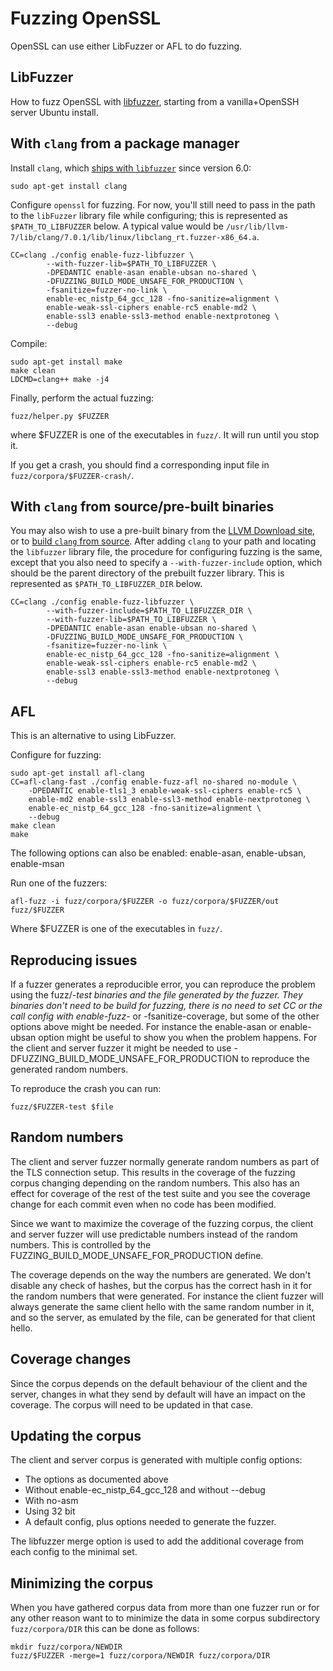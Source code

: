 Fuzzing OpenSSL
===============

OpenSSL can use either LibFuzzer or AFL to do fuzzing.

LibFuzzer
---------

How to fuzz OpenSSL with [libfuzzer](http://llvm.org/docs/LibFuzzer.html),
starting from a vanilla+OpenSSH server Ubuntu install.

With `clang` from a package manager
-----------------------------------

Install `clang`, which [ships with `libfuzzer`](http://llvm.org/docs/LibFuzzer.html#fuzzer-usage)
since version 6.0:

    sudo apt-get install clang

Configure `openssl` for fuzzing. For now, you'll still need to pass in the path
to the `libFuzzer` library file while configuring; this is represented as
`$PATH_TO_LIBFUZZER` below. A typical value would be
`/usr/lib/llvm-7/lib/clang/7.0.1/lib/linux/libclang_rt.fuzzer-x86_64.a`.

    CC=clang ./config enable-fuzz-libfuzzer \
            --with-fuzzer-lib=$PATH_TO_LIBFUZZER \
            -DPEDANTIC enable-asan enable-ubsan no-shared \
            -DFUZZING_BUILD_MODE_UNSAFE_FOR_PRODUCTION \
            -fsanitize=fuzzer-no-link \
            enable-ec_nistp_64_gcc_128 -fno-sanitize=alignment \
            enable-weak-ssl-ciphers enable-rc5 enable-md2 \
            enable-ssl3 enable-ssl3-method enable-nextprotoneg \
            --debug

Compile:

    sudo apt-get install make
    make clean
    LDCMD=clang++ make -j4

Finally, perform the actual fuzzing:

    fuzz/helper.py $FUZZER

where $FUZZER is one of the executables in `fuzz/`.
It will run until you stop it.

If you get a crash, you should find a corresponding input file in
`fuzz/corpora/$FUZZER-crash/`.

With `clang` from source/pre-built binaries
-------------------------------------------

You may also wish to use a pre-built binary from the [LLVM Download
site](http://releases.llvm.org/download.html), or to [build `clang` from
source](https://clang.llvm.org/get_started.html). After adding `clang` to your
path and locating the `libfuzzer` library file, the procedure for configuring
fuzzing is the same, except that you also need to specify
a `--with-fuzzer-include` option, which should be the parent directory of the
prebuilt fuzzer library. This is represented as `$PATH_TO_LIBFUZZER_DIR` below.

    CC=clang ./config enable-fuzz-libfuzzer \
            --with-fuzzer-include=$PATH_TO_LIBFUZZER_DIR \
            --with-fuzzer-lib=$PATH_TO_LIBFUZZER \
            -DPEDANTIC enable-asan enable-ubsan no-shared \
            -DFUZZING_BUILD_MODE_UNSAFE_FOR_PRODUCTION \
            -fsanitize=fuzzer-no-link \
            enable-ec_nistp_64_gcc_128 -fno-sanitize=alignment \
            enable-weak-ssl-ciphers enable-rc5 enable-md2 \
            enable-ssl3 enable-ssl3-method enable-nextprotoneg \
            --debug

AFL
---

This is an alternative to using LibFuzzer.

Configure for fuzzing:

    sudo apt-get install afl-clang
    CC=afl-clang-fast ./config enable-fuzz-afl no-shared no-module \
        -DPEDANTIC enable-tls1_3 enable-weak-ssl-ciphers enable-rc5 \
        enable-md2 enable-ssl3 enable-ssl3-method enable-nextprotoneg \
        enable-ec_nistp_64_gcc_128 -fno-sanitize=alignment \
        --debug
    make clean
    make

The following options can also be enabled: enable-asan, enable-ubsan, enable-msan

Run one of the fuzzers:

    afl-fuzz -i fuzz/corpora/$FUZZER -o fuzz/corpora/$FUZZER/out fuzz/$FUZZER

Where $FUZZER is one of the executables in `fuzz/`.

Reproducing issues
------------------

If a fuzzer generates a reproducible error, you can reproduce the problem using
the fuzz/*-test binaries and the file generated by the fuzzer. They binaries
don't need to be build for fuzzing, there is no need to set CC or the call
config with enable-fuzz-* or -fsanitize-coverage, but some of the other options
above might be needed. For instance the enable-asan or enable-ubsan option might
be useful to show you when the problem happens. For the client and server fuzzer
it might be needed to use -DFUZZING_BUILD_MODE_UNSAFE_FOR_PRODUCTION to
reproduce the generated random numbers.

To reproduce the crash you can run:

    fuzz/$FUZZER-test $file

Random numbers
--------------

The client and server fuzzer normally generate random numbers as part of the TLS
connection setup. This results in the coverage of the fuzzing corpus changing
depending on the random numbers. This also has an effect for coverage of the
rest of the test suite and you see the coverage change for each commit even when
no code has been modified.

Since we want to maximize the coverage of the fuzzing corpus, the client and
server fuzzer will use predictable numbers instead of the random numbers. This
is controlled by the FUZZING_BUILD_MODE_UNSAFE_FOR_PRODUCTION define.

The coverage depends on the way the numbers are generated. We don't disable any
check of hashes, but the corpus has the correct hash in it for the random
numbers that were generated. For instance the client fuzzer will always generate
the same client hello with the same random number in it, and so the server, as
emulated by the file, can be generated for that client hello.

Coverage changes
----------------

Since the corpus depends on the default behaviour of the client and the server,
changes in what they send by default will have an impact on the coverage. The
corpus will need to be updated in that case.

Updating the corpus
-------------------

The client and server corpus is generated with multiple config options:

- The options as documented above
- Without enable-ec_nistp_64_gcc_128 and without --debug
- With no-asm
- Using 32 bit
- A default config, plus options needed to generate the fuzzer.

The libfuzzer merge option is used to add the additional coverage
from each config to the minimal set.

Minimizing the corpus
---------------------

When you have gathered corpus data from more than one fuzzer run
or for any other reason want to to minimize the data
in some corpus subdirectory `fuzz/corpora/DIR` this can be done as follows:

    mkdir fuzz/corpora/NEWDIR
    fuzz/$FUZZER -merge=1 fuzz/corpora/NEWDIR fuzz/corpora/DIR
